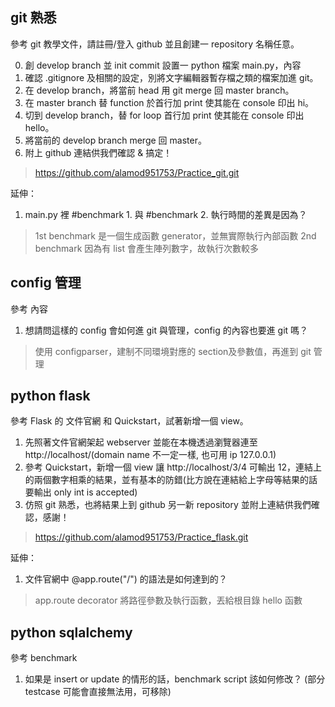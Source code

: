 git 熟悉
---

參考 git 教學文件，請註冊/登入 github 並且創建一 repository 名稱任意。

0. 創 develop branch 並 init commit 設置一 python 檔案 main.py，內容
1. 確認 .gitignore 及相關的設定，別將文字編輯器暫存檔之類的檔案加進 git。
2. 在 develop branch，將當前 head 用 git merge 回 master branch。
3. 在 master branch 替 function 於首行加 print 使其能在 console 印出 hi。
4. 切到 develop branch，替 for loop 首行加 print 使其能在 console 印出 hello。
5. 將當前的 develop branch merge 回 master。
6. 附上 github 連結供我們確認 & 搞定！
> https://github.com/alamod951753/Practice_git.git

延伸：
1. main.py 裡 #benchmark 1. 與 #benchmark 2. 執行時間的差異是因為？
> 1st benchmark 是一個生成函數 generator，並無實際執行內部函數
2nd benchmark 因為有 list 會產生陣列數字，故執行次數較多

config 管理
---

參考 內容
1. 想請問這樣的 config 會如何進 git 與管理，config 的內容也要進 git 嗎？
> 使用 configparser，建制不同環境對應的 section及參數值，再進到 git 管理

python flask
---

參考 Flask 的 文件官網 和 Quickstart，試著新增一個 view。
1. 先照著文件官網架起 webserver 並能在本機透過瀏覽器連至 http://localhost/(domain name 不一定一樣, 也可用 ip 127.0.0.1)
2. 參考 Quickstart，新增一個 view 讓 http://localhost/3/4 可輸出 12，連結上的兩個數字相乘的結果，並有基本的防錯(比方說在連結給上字母等結果的話要輸出 only int is accepted)
3. 仿照 git 熟悉，也將結果上到 github 另一新 repository 並附上連結供我們確認，感謝！
> https://github.com/alamod951753/Practice_flask.git

延伸：
1. 文件官網中 @app.route("/") 的語法是如何達到的？
> app.route decorator 將路徑參數及執行函數，丟給根目錄 hello 函數

python sqlalchemy
---

參考 benchmark
1. 如果是 insert or update 的情形的話，benchmark script 該如何修改？ (部分 testcase 可能會直接無法用，可移除)
> 